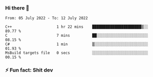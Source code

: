 ### Hi there 👋
<!--START_SECTION:waka-->

```text
From: 05 July 2022 - To: 12 July 2022

C++                    1 hr 22 mins    ██████████████████████▒░░   89.77 %
C                      7 mins          ██░░░░░░░░░░░░░░░░░░░░░░░   08.15 %
C#                     1 min           ▒░░░░░░░░░░░░░░░░░░░░░░░░   01.93 %
MsBuild targets file   0 secs          ░░░░░░░░░░░░░░░░░░░░░░░░░   00.15 %
```

<!--END_SECTION:waka-->
<!--
**TG4LAaron/TG4LAaron** is a ✨ _special_ ✨ repository because its `README.md` (this file) appears on your GitHub profile.

Here are some ideas to get you started:

- 🔭 I’m currently working on ...
- 🌱 I’m currently learning ...
- 👯 I’m looking to collaborate on ...
- 🤔 I’m looking for help with ...
- 💬 Ask me about ...
- 📫 How to reach me: ...
- 😄 Pronouns: ...
- ⚡ Fun fact: ...
-->
### ⚡ Fun fact: Shit dev

